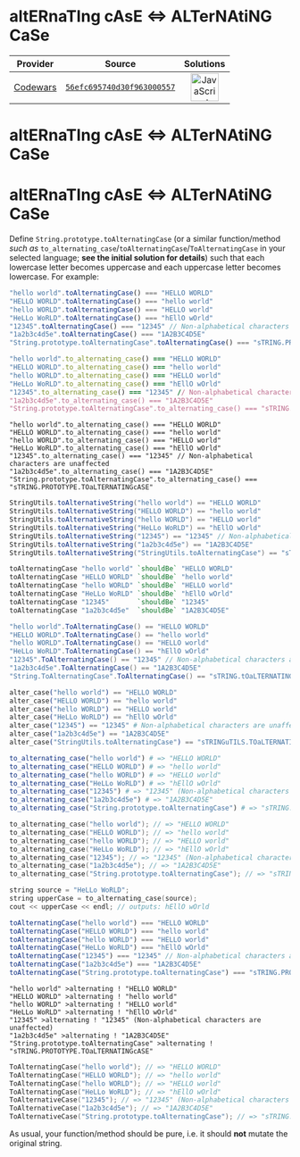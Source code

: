 [_metadata_:generated]: - "true"

# altERnaTIng cAsE <=> ALTerNAtiNG CaSe

<!-- INFO TABLE BEGIN -->

| Provider                                        | Source                                                                               | Solutions                                                                                                                                                    |
| :---------------------------------------------: | :----------------------------------------------------------------------------------: | :----------------------------------------------------------------------------------------------------------------------------------------------------------: |
| [Codewars](../../../docs/providers/Codewars.md) | [`56efc695740d30f963000557`](https://www.codewars.com/kata/56efc695740d30f963000557) | [<img src="https://res.cloudinary.com/rascaltwo/image/upload/v1631924076/javascript_ehszr7.svg" alt="JavaScript" title="JavaScript" width="50" />](solve.js) |

<!-- INFO TABLE END -->

# altERnaTIng cAsE <=> ALTerNAtiNG CaSe

# altERnaTIng cAsE <=> ALTerNAtiNG CaSe

Define `String.prototype.toAlternatingCase` (or a similar function/method *such as* `to_alternating_case`/`toAlternatingCase`/`ToAlternatingCase` in your selected language; **see the initial solution for details**) such that each lowercase letter becomes uppercase and each uppercase letter becomes lowercase. For example:
```javascript
"hello world".toAlternatingCase() === "HELLO WORLD"
"HELLO WORLD".toAlternatingCase() === "hello world"
"hello WORLD".toAlternatingCase() === "HELLO world"
"HeLLo WoRLD".toAlternatingCase() === "hEllO wOrld"
"12345".toAlternatingCase() === "12345" // Non-alphabetical characters are unaffected
"1a2b3c4d5e".toAlternatingCase() === "1A2B3C4D5E"
"String.prototype.toAlternatingCase".toAlternatingCase() === "sTRING.PROTOTYPE.TOaLTERNATINGcASE"
```
```ruby
"hello world".to_alternating_case() === "HELLO WORLD"
"HELLO WORLD".to_alternating_case() === "hello world"
"hello WORLD".to_alternating_case() === "HELLO world"
"HeLLo WoRLD".to_alternating_case() === "hEllO wOrld"
"12345".to_alternating_case() === "12345" // Non-alphabetical characters are unaffected
"1a2b3c4d5e".to_alternating_case() === "1A2B3C4D5E"
"String.prototype.toAlternatingCase".to_alternating_case() === "sTRING.PROTOTYPE.TOaLTERNATINGcASE"
```
```crystal
"hello world".to_alternating_case() === "HELLO WORLD"
"HELLO WORLD".to_alternating_case() === "hello world"
"hello WORLD".to_alternating_case() === "HELLO world"
"HeLLo WoRLD".to_alternating_case() === "hEllO wOrld"
"12345".to_alternating_case() === "12345" // Non-alphabetical characters are unaffected
"1a2b3c4d5e".to_alternating_case() === "1A2B3C4D5E"
"String.prototype.toAlternatingCase".to_alternating_case() === "sTRING.PROTOTYPE.TOaLTERNATINGcASE"
```
```java
StringUtils.toAlternativeString("hello world") == "HELLO WORLD"
StringUtils.toAlternativeString("HELLO WORLD") == "hello world"
StringUtils.toAlternativeString("hello WORLD") == "HELLO world"
StringUtils.toAlternativeString("HeLLo WoRLD") == "hEllO wOrld"
StringUtils.toAlternativeString("12345") == "12345" // Non-alphabetical characters are unaffected
StringUtils.toAlternativeString("1a2b3c4d5e") == "1A2B3C4D5E"
StringUtils.toAlternativeString("StringUtils.toAlternatingCase") == "sTRINGuTILS.TOaLTERNATINGcASE"
```
``` haskell
toAlternatingCase "hello world" `shouldBe` "HELLO WORLD"
toAlternatingCase "HELLO WORLD" `shouldBe` "hello world"
toAlternatingCase "hello WORLD" `shouldBe` "HELLO world"
toAlternatingCase "HeLLo WoRLD" `shouldBe` "hEllO wOrld"
toAlternatingCase "12345"       `shouldBe` "12345"
toAlternatingCase "1a2b3c4d5e"  `shouldBe` "1A2B3C4D5E"
```
```csharp
"hello world".ToAlternatingCase() == "HELLO WORLD"
"HELLO WORLD".ToAlternatingCase() == "hello world"
"hello WORLD".ToAlternatingCase() == "HELLO world"
"HeLLo WoRLD".ToAlternatingCase() == "hEllO wOrld"
"12345".ToAlternatingCase() == "12345" // Non-alphabetical characters are unaffected
"1a2b3c4d5e".ToAlternatingCase() == "1A2B3C4D5E"
"String.ToAlternatingCase".ToAlternatingCase() == "sTRING.tOaLTERNATINGcASE"
```
```elixir
alter_case("hello world") == "HELLO WORLD"
alter_case("HELLO WORLD") == "hello world"
alter_case("hello WORLD") == "HELLO world"
alter_case("HeLLo WoRLD") == "hEllO wOrld"
alter_case("12345") == "12345" # Non-alphabetical characters are unaffected
alter_case("1a2b3c4d5e") == "1A2B3C4D5E"
alter_case("StringUtils.toAlternatingCase") == "sTRINGuTILS.TOaLTERNATINGcASE"
```
```julia
to_alternating_case("hello world") # => "HELLO WORLD"
to_alternating_case("HELLO WORLD") # => "hello world"
to_alternating_case("hello WORLD") # => "HELLO world"
to_alternating_case("HeLLo WoRLD") # => "hEllO wOrld"
to_alternating_case("12345") # => "12345" (Non-alphabetical characters are unaffected)
to_alternating_case("1a2b3c4d5e") # => "1A2B3C4D5E"
to_alternating_case("String.prototype.toAlternatingCase") # => "sTRING.PROTOTYPE.TOaLTERNATINGcASE"
```
```c
to_alternating_case("hello world"); // => "HELLO WORLD"
to_alternating_case("HELLO WORLD"); // => "hello world"
to_alternating_case("hello WORLD"); // => "HELLO world"
to_alternating_case("HeLLo WoRLD"); // => "hEllO wOrld"
to_alternating_case("12345"); // => "12345" (Non-alphabetical characters are unaffected)
to_alternating_case("1a2b3c4d5e"); // => "1A2B3C4D5E"
to_alternating_case("String.prototype.toAlternatingCase"); // => "sTRING.PROTOTYPE.TOaLTERNATINGcASE"
```
```C++
string source = "HeLLo WoRLD";
string upperCase = to_alternating_case(source);
cout << upperCase << endl; // outputs: hEllO wOrld
```
```typescript
toAlternatingCase("hello world") === "HELLO WORLD"
toAlternatingCase("HELLO WORLD") === "hello world"
toAlternatingCase("hello WORLD") === "HELLO world"
toAlternatingCase("HeLLo WoRLD") === "hEllO wOrld"
toAlternatingCase("12345") === "12345" // Non-alphabetical characters are unaffected
toAlternatingCase("1a2b3c4d5e") === "1A2B3C4D5E"
toAlternatingCase("String.prototype.toAlternatingCase") === "sTRING.PROTOTYPE.TOaLTERNATINGcASE"
```
```factor
"hello world" >alternating ! "HELLO WORLD"
"HELLO WORLD" >alternating ! "hello world"
"hello WORLD" >alternating ! "HELLO world"
"HeLLo WoRLD" >alternating ! "hEllO wOrld"
"12345" >alternating ! "12345" (Non-alphabetical characters are unaffected)
"1a2b3c4d5e" >alternating ! "1A2B3C4D5E"
"String.prototype.toAlternatingCase" >alternating ! "sTRING.PROTOTYPE.TOaLTERNATINGcASE"
```
```go
ToAlternatingCase("hello world"); // => "HELLO WORLD"
ToAlternatingCase("HELLO WORLD"); // => "hello world"
ToAlternatingCase("hello WORLD"); // => "HELLO world"
ToAlternatingCase("HeLLo WoRLD"); // => "hEllO wOrld"
ToAlternativeCase("12345"); // => "12345" (Non-alphabetical characters are unaffected)
ToAlternativeCase("1a2b3c4d5e"); // => "1A2B3C4D5E"
ToAlternativeCase("String.prototype.toAlternatingCase"); // => "sTRING.PROTOTYPE.TOaLTERNATINGcASE"
```

As usual, your function/method should be pure, i.e. it should **not** mutate the original string.

